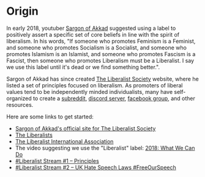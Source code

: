 # Origin
In early 2018, youtuber [Sargon of Akkad](https://www.youtube.com/watch?v=41y7L7BjDX0) suggested using a label to positively assert a specific set of core beliefs in line with the spirit of liberalism.  In his words, "If someone who promotes Feminism is a Feminist, and someone who promotes Socialism is a Socialist, and someone who promotes Islamism is an Islamist, and someone who promotes Fascism is a Fascist, then someone who promotes Liberalism must be a Liberalist.  I say we use this label until it's dead or we find something better.".

Sargon of Akkad has since created [The Liberalist Society](http://liberalists.org/) website, where he listed a set of principles focused on liberalism.  As promoters of liberal values tend to be independently minded individualists, many have self-organized to create a [subreddit](https://www.reddit.com/r/Liberalist/), [discord server](https://discordapp.com/invite/9fUxgaZ), [facebook group](https://www.facebook.com/groups/TheLiberalists/), and other resources.

Here are some links to get started:

- [Sargon of Akkad's official site for The Liberalist Society](http://liberalists.org/)
- [The Liberalists](https://www.facebook.com/groups/TheLiberalists/)
- [The Liberalist International Association](https://www.facebook.com/groups/LiberalistIA)
- The video suggesting we use the "Liberalist" label: [2018: What We Can Do](https://www.youtube.com/watch?v=41y7L7BjDX0)
- [#Liberalist Stream #1 – Principles](https://www.youtube.com/watch?v=yaoPiRKQ9Os)
- [#Liberalist Stream #2 – UK Hate Speech Laws #FreeOurSpeech](https://www.youtube.com/watch?v=xUkIVny3rDw)
